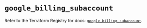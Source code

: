 # `google_billing_subaccount`

Refer to the Terraform Registry for docs: [`google_billing_subaccount`](https://registry.terraform.io/providers/hashicorp/google/6.1.0/docs/resources/billing_subaccount).
